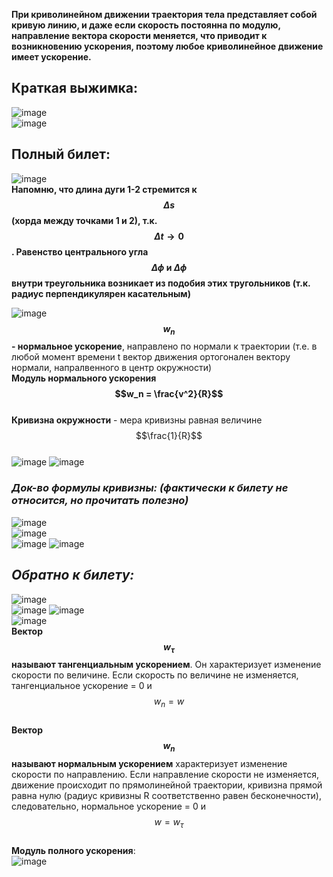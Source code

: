 **При криволинейном движении траектория тела представляет собой кривую линию, и даже если скорость постоянна по модулю, направление вектора скорости меняется, что приводит к возникновению ускорения, поэтому любое криволинейное движение имеет ускорение.**
## Краткая выжимка:  
![image](https://github.com/user-attachments/assets/614da065-538d-45ca-bef9-56d47d314295)  
![image](https://github.com/user-attachments/assets/cfa209b8-e5c0-4b08-93c3-a7c32e058e4d)  
  

 ## Полный билет:  
![image](https://github.com/user-attachments/assets/cc0c4b4e-5f56-4029-85e4-814751d4ca7d)  
**Напомню, что длина дуги 1-2 стремится к $$\Delta s$$ (хорда между точками 1 и 2), т.к. $$\Delta t \rightarrow 0$$. Равенство центрального угла $$\Delta \phi \text{ и } \Delta \phi $$ внутри треугольника возникает из подобия этих тругольников (т.к. радиус перпендикулярен касательным)**  
  
  ![image](https://github.com/user-attachments/assets/66a71a5e-2266-41b1-8e53-95b089b36a4e)  
**$$w_n$$ - нормальное ускорение**, направлено по нормали к траектории (т.е. в любой момент времени t вектор движения ортогонален вектору нормали, напралвенного в центр окружности)  
**Модуль нормального ускорения $$w_n = \frac{v^2}{R}$$**  
**Кривизна окружности** - мера кривизны равная величине  $$\frac{1}{R}$$  
![image](https://github.com/user-attachments/assets/e01cc5da-c17e-46dc-990e-164c3d49c64f)
![image](https://github.com/user-attachments/assets/2091eab7-dfc0-45f5-b7d7-5bb890d4cb55)  
### ***Док-во формулы кривизны: (фактически к билету не относится, но прочитать полезно)***  
![image](https://github.com/user-attachments/assets/2091eab7-dfc0-45f5-b7d7-5bb890d4cb55)  
![image](https://github.com/user-attachments/assets/d70698df-236c-468f-86fd-09b6f8637d39)  
![image](https://github.com/user-attachments/assets/7c8ed80c-efa4-460c-ba63-c06a6f885d71)
![image](https://github.com/user-attachments/assets/2091eab7-dfc0-45f5-b7d7-5bb890d4cb55)  
## ***Обратно к билету:***   
![image](https://github.com/user-attachments/assets/e28134b9-6cf3-4d8f-b4da-f6ec9307ffd2)  
![image](https://github.com/user-attachments/assets/095a901b-c501-4f74-b903-634ec17fd247)
![image](https://github.com/user-attachments/assets/b4aa9425-4b2d-4cff-aa76-42ff76a9fe62)  
![image](https://github.com/user-attachments/assets/80016d82-e309-4141-8a8d-f05ba9857d4e)  
**Вектор $$w_\tau$$ называют тангенциальным ускорением**. Он характеризует изменение скорости по величине. Если скорость по величине не изменяется, тангенциальное ускорение = 0 и $$w_n=w$$  
**Вектор $$w_n$$ называют нормальным ускорением** характеризует изменение скорости по направлению. Если направление скорости не изменяется, движение происходит по прямолинейной траектории, кривизна прямой равна нулю (радиус кривизны R соответственно равен бесконечности), следовательно, нормальное ускорение = 0 и $$w=w_\tau$$  
**Модуль полного ускорения**:  
![image](https://github.com/user-attachments/assets/27301821-b26d-4de4-9700-3cbafae126b9)  










